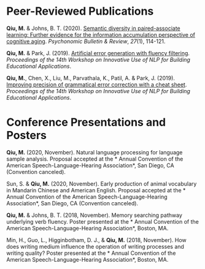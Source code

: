 # Peer-Reviewed Publications

**Qiu, M.** & Johns, B. T. (2020). [Semantic diversity in paired-associate learning: Further evidence for the information accumulation perspective of cognitive aging](https://rdcu.be/bZaKR). *Psychonomic Bulletin & Review*, *27*(1), 114-121.

**Qiu, M.** & Park, J. (2019). [Artificial error generation with fluency filtering](https://www.aclweb.org/anthology/W19-4408). *Proceedings of the 14th Workshop on Innovative Use of NLP for Building Educational Applications*.

**Qiu, M.**, Chen, X., Liu, M., Parvathala, K., Patil, A. & Park, J. (2019). [Improving precision of grammatical error correction with a cheat sheet](https://www.aclweb.org/anthology/W19-4425). *Proceedings of the 14th Workshop on Innovative Use of NLP for Building Educational Applications*.

# Conference Presentations and Posters

**Qiu, M.** (2020, November). Natural language processing for language sample analysis. Proposal accepted at the * Annual Convention of the American Speech-Language-Hearing Association*, San Diego, CA (Convention canceled).

Sun, S. & **Qiu, M.** (2020, November).  Early production of animal vocabulary in Mandarin Chinese and American English. Proposal accepted at the * Annual Convention of the American Speech-Language-Hearing Association*, San Diego, CA (Convention canceled).

**Qiu, M.** & Johns, B. T. (2018, November). Memory searching pathway underlying verb fluency. Poster presented at the * Annual Convention of the American Speech-Language-Hearing Association*, Boston, MA.

Min, H., Guo, L., Higginbotham, D. J., & **Qiu, M.** (2018, November). How does writing medium influence the operation of writing processes and writing quality? Poster presented at the * Annual Convention of the American Speech-Language-Hearing Association*, Boston, MA.
